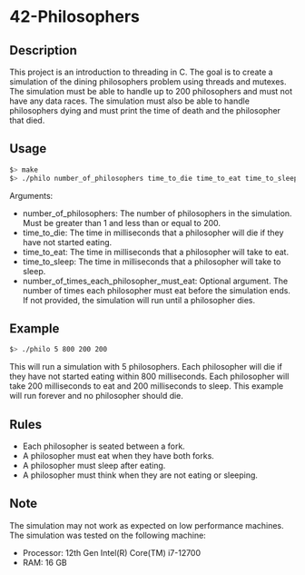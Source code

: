 # 42-Philosophers

## Description

This project is an introduction to threading in C. The goal is to create a simulation of the dining philosophers problem using threads and mutexes. The simulation must be able to handle up to 200 philosophers and must not have any data races. The simulation must also be able to handle philosophers dying and must print the time of death and the philosopher that died.

## Usage

```bash
$> make
$> ./philo number_of_philosophers time_to_die time_to_eat time_to_sleep [number_of_times_each_philosopher_must_eat]
```

Arguments:

- number_of_philosophers: The number of philosophers in the simulation. Must be greater than 1 and less than or equal to 200.
- time_to_die: The time in milliseconds that a philosopher will die if they have not started eating.
- time_to_eat: The time in milliseconds that a philosopher will take to eat.
- time_to_sleep: The time in milliseconds that a philosopher will take to sleep.
- number_of_times_each_philosopher_must_eat: Optional argument. The number of times each philosopher must eat before the simulation ends. If not provided, the simulation will run until a philosopher dies.

## Example

```bash
$> ./philo 5 800 200 200
```

This will run a simulation with 5 philosophers. Each philosopher will die if they have not started eating within 800 milliseconds. Each philosopher will take 200 milliseconds to eat and 200 milliseconds to sleep. This example will run forever and no philosopher should die.

## Rules

- Each philosopher is seated between a fork.
- A philosopher must eat when they have both forks.
- A philosopher must sleep after eating.
- A philosopher must think when they are not eating or sleeping.

## Note

The simulation may not work as expected on low performance machines. The simulation was tested on the following machine:

- Processor: 12th Gen Intel(R) Core(TM) i7-12700
- RAM: 16 GB
